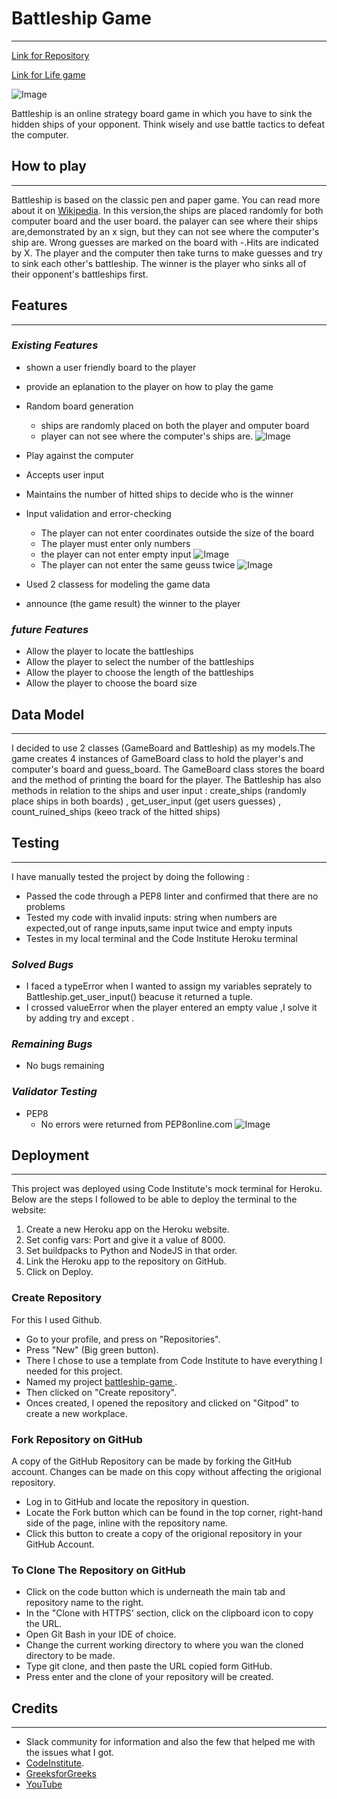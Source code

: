 # Battleship Game
***
[Link for Repository]()

[Link for Life game]()

![Image](image/Rwd.png)

Battleship is an online strategy board game in which you have to sink the hidden ships of your opponent. Think wisely and use battle tactics to defeat the computer. 

## How to play
***
Battleship is based on the classic pen and paper game. You can read more about it on [Wikipedia](https://en.wikipedia.org/wiki/Battleship_(game)).
In this version,the ships are placed randomly for both computer board and the user board.
the palayer can see where their ships are,demonstrated by an x sign, but they can not see where the computer's ship are.
Wrong guesses are marked on the board with -.Hits are indicated by X.
The player and the computer then take turns to make guesses and try to sink each other's battleship.
The winner is the player who sinks all of their opponent's battleships first.
## Features
***
### ***Existing Features***
* shown a user friendly board to the player
* provide an eplanation to the player on how to play the game
* Random board generation
    * ships are randomly placed on both the player and omputer board
    * player can not see where the computer's ships are.
    ![Image](image/pic3.png)
* Play against the computer
* Accepts user input
* Maintains the number of hitted ships to decide who is the winner
* Input validation and error-checking
    * The player can not enter coordinates outside the size of the board
    * The player must enter only numbers
    * the player can not enter empty input
     ![Image](image/pic2.png) 
    * The player can not enter the same geuss twice
    ![Image](image/pic1.png)
  
* Used 2 classess for modeling the game data
* announce (the game result) the winner to the player


    
### ***future Features***
* Allow the player to locate the battleships  
* Allow the player to select the number of  the battleships 
* Allow the player to choose the length of the battleships
* Allow the player to choose the board size


## Data Model
***
I decided to use 2 classes (GameBoard and Battleship) as my models.The game creates 4 instances of GameBoard class to hold the player's and computer's board and guess_board.
The GameBoard class stores the board and the method of printing the board for the player.
The Battleship has also methods in relation to the ships and user input : create_ships (randomly place ships in both boards) , get_user_input (get users guesses) , count_ruined_ships (keeo track of the hitted ships)

## Testing
***
I have manually tested the project by  doing the following :
* Passed the code through a PEP8 linter and confirmed that there are no problems
* Tested my code with invalid inputs: string when numbers are expected,out of range inputs,same input twice and empty inputs
* Testes in my local terminal and the Code Institute Heroku terminal
### ***Solved Bugs***
* I faced a typeError when I wanted to assign my variables seprately to Battleship.get_user_input() beacuse it returned a tuple.
* I crossed valueError when the player entered an empty value ,I solve it by adding try and except .
### ***Remaining Bugs***
* No bugs remaining
### ***Validator Testing***
* PEP8
  * No errors were returned from PEP8online.com
  ![Image](image/pep8-1.png)

## Deployment
***
This project was deployed using Code Institute's mock terminal for Heroku. Below are the steps I followed to be able to deploy the terminal to the website:

  1. Create a new Heroku app on the Heroku website.
  2. Set config vars: Port and give it a value of 8000.
  3. Set buildpacks to Python and NodeJS in that order.
  4. Link the Heroku app to the repository on GitHub.
  5. Click on Deploy.

### Create Repository
  
For this I used Github.

 * Go to your profile, and press on "Repositories".
 * Press "New" (Big green button).
 * There I chose to use a template from Code Institute to have everything I needed for this project.
 * Named my project [battleship-game ](https://github.com/Mahsak89/battleship-game).
 * Then clicked on "Create repository".
 * Onces created, I opened the repository and clicked on "Gitpod" to create a new workplace.

### Fork Repository on GitHub

A copy of the GitHub Repository can be made by forking the GitHub account. Changes can be made on this copy without affecting the origional repository.

* Log in to GitHub and locate the repository in question.
* Locate the Fork button which can be found in the top corner, right-hand side of the page, inline with the repository name.
* Click this button to create a copy of the origional repository in your GitHub Account.

###  To Clone The Repository on GitHub

* Click on the code button which is underneath the main tab and repository name to the right.
* In the "Clone with HTTPS' section, click on the clipboard icon to copy the URL.
* Open Git Bash in your IDE of choice.
* Change the current working directory to where you wan the cloned directory to be made.
* Type git clone, and then paste the URL copied form GitHub.
* Press enter and the clone of your repository will be created.
## Credits
***
 * Slack community for information and also the few that helped me with the issues what I got. 
 * [CodeInstitute](https://learn.codeinstitute.net/courses).
 * [GreeksforGreeks](https://www.geeksforgeeks.org/indentation-in-python/)
 * [YouTube](https://www.youtube.com/results?search_query=python+battleship+game)
 